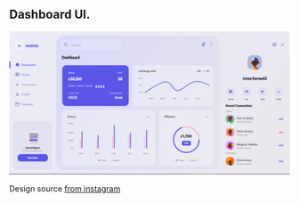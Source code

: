## Dashboard UI.

![Image](ss/ls.png)

<p> Design source <a href='https://www.instagram.com/p/CHp0WK8AJkK/'>from instagram</a></p>
